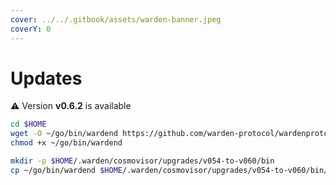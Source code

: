 ```yaml
---
cover: ../../.gitbook/assets/warden-banner.jpeg
coverY: 0
---
```


# Updates

⚠️ Version **v0.6.2** is available

```bash
cd $HOME
wget -O ~/go/bin/wardend https://github.com/warden-protocol/wardenprotocol/releases/download/v0.6.2/wardend-0.6.2-linux-amd64
chmod +x ~/go/bin/wardend

mkdir -p $HOME/.warden/cosmovisor/upgrades/v054-to-v060/bin
cp ~/go/bin/wardend $HOME/.warden/cosmovisor/upgrades/v054-to-v060/bin/
```
